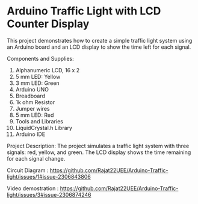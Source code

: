 # Arduino Traffic Light with LCD Counter Display
This project demonstrates how to create a simple traffic light system using an Arduino board and an LCD display to show the time left for each signal.

Components and Supplies: 
1. Alphanumeric LCD, 16 x 2
2. 5 mm LED: Yellow
3. 3 mm LED: Green
4. Arduino UNO
5. Breadboard
6. 1k ohm Resistor
7. Jumper wires
8. 5 mm LED: Red
9. Tools and Libraries
10. LiquidCrystal.h Library
11. Arduino IDE
    
Project Description:
The project simulates a traffic light system with three signals: red, yellow, and green. The LCD display shows the time remaining for each signal change.


Circuit Diagram : 
https://github.com/Rajat22UEE/Arduino-Traffic-light/issues/1#issue-2306843806

Video demostration : 
https://github.com/Rajat22UEE/Arduino-Traffic-light/issues/3#issue-2306874246



